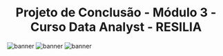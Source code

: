
# <center>Projeto de Conclusão -  Módulo 3 - Curso Data Analyst - RESILIA</center>


![banner](https://user-images.githubusercontent.com/40433498/187046840-d7740d54-ece7-4076-bac6-cc7083dda37b.gif)
![banner](https://user-images.githubusercontent.com/40433498/187046959-3b67e75d-8770-443c-9259-d0886b15d4bd.jpg)
![banner](https://user-images.githubusercontent.com/40433498/187046960-3cd0ef67-6aa0-4b8d-af01-381d093b5d4b.jpg)





 
